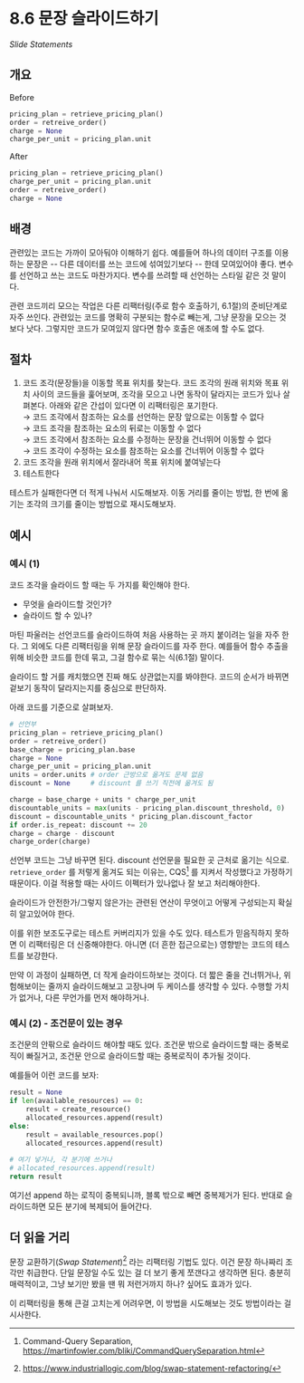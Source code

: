 # 8.6 문장 슬라이드하기

_Slide Statements_

## 개요

Before

```python
pricing_plan = retrieve_pricing_plan()
order = retreive_order()
charge = None
charge_per_unit = pricing_plan.unit
```

After

```python
pricing_plan = retrieve_pricing_plan()
charge_per_unit = pricing_plan.unit
order = retreive_order()
charge = None
```

## 배경

관련있는 코드는 가까이 모아둬야 이해하기 쉽다.
예를들어 하나의 데이터 구조를 이용하는 문장은 -- 다른 데이터를 쓰는 코드에 섞여있기보다 -- 한데 모여있어야 좋다.
변수를 선언하고 쓰는 코드도 마찬가지다. 변수를 쓰려할 때 선언하는 스타일 같은 것 말이다.

관련 코드끼리 모으는 작업은 다른 리팩터링(주로 함수 호출하기, 6.1절)의 준비단계로 자주 쓰인다.
관련있는 코드를 명확히 구분되는 함수로 빼는게, 그냥 문장을 모으는 것 보다 낫다.
그렇지만 코드가 모여있지 않다면 함수 호출은 애초에 할 수도 없다.

## 절차

1. 코드 조각(문장들)을 이동할 목표 위치를 찾는다. 코드 조각의 원래 위치와 목표 위치 사이의 코드들을 훑어보며, 조각을 모으고 나면 동작이 달라지는 코드가 있나 살펴본다. 아래와 같은 간섭이 있다면 이 리팩터링은 포기한다. <br />
→ 코드 조각에서 참조하는 요소를 선언하는 문장 앞으로는 이동할 수 없다 <br />
→ 코드 조각을 참조하는 요소의 뒤로는 이동할 수 없다 <br />
→ 코드 조각에서 참조하는 요소를 수정하는 문장을 건너뛰어 이동할 수 없다 <br />
→ 코드 조각이 수정하는 요소를 참조하는 요소를 건너뛰어 이동할 수 없다
2. 코드 조각을 원래 위치에서 잘라내어 목표 위치에 붙여넣는다
3. 테스트한다

테스트가 실패한다면 더 적게 나눠서 시도해보자. 이동 거리를 줄이는 방법, 한 번에 옮기는 조각의 크기를 줄이는 방법으로 재시도해보자.

## 예시

### 예시 (1)

코드 조각을 슬라이드 할 때는 두 가지를 확인해야 한다.

- 무엇을 슬라이드할 것인가?
- 슬라이드 할 수 있나?

마틴 파울러는 선언코드를 슬라이드하여 처음 사용하는 곳 까지 붙이려는 일을 자주 한다.
그 외에도 다른 리팩터링을 위해 문장 슬라이드를 자주 한다. 예를들어 함수 추출을 위해 비슷한 코드를 한데 묶고, 그걸 함수로 묶는 식(6.1절) 말이다.

슬라이드 할 거를 캐치했으면 진짜 해도 상관없는지를 봐야한다. 코드의 순서가 바뀌면 겉보기 동작이 달라지는지를 중심으로 판단하자.

아래 코드를 기준으로 살펴보자.

```python
# 선언부
pricing_plan = retrieve_pricing_plan()
order = retreive_order()
base_charge = pricing_plan.base
charge = None
charge_per_unit = pricing_plan.unit
units = order.units # order 근방으로 옮겨도 문제 없음
discount = None     # discount 를 쓰기 직전에 옮겨도 됨

charge = base_charge + units * charge_per_unit
discountable_units = max(units - pricing_plan.discount_threshold, 0)
discount = discountable_units * pricing_plan.discount_factor
if order.is_repeat: discount += 20
charge = charge - discount
charge_order(charge)
```

선언부 코드는 그냥 바꾸면 된다. discount 선언문을 필요한 곳 근처로 옮기는 식으로.
`retrieve_order` 를 저렇게 옮겨도 되는 이유는, CQS[^1] 를 지켜서 작성했다고 가정하기 때문이다.
이걸 적용할 때는 사이드 이펙터가 있나없나 잘 보고 처리해야한다.

슬라이드가 안전한가/그렇지 않은가는 관련된 연산이 무엇이고 어떻게 구성되는지 확실히 알고있어야 한다.

이를 위한 보조도구로는 테스트 커버리지가 있을 수도 있다. 테스트가 믿음직하지 못하면 이 리팩터링은 더 신중해야한다.
아니면 (더 흔한 접근으로는) 영향받는 코드의 테스트를 보강한다.

만약 이 과정이 실패하면, 더 작게 슬라이드하보는 것이다.
더 짧은 줄을 건너뛰거나, 위험해보이는 줄까지 슬라이드해보고 고장나며 두 케이스를 생각할 수 있다.
수행할 가치가 없거나, 다른 무언가를 먼저 해야하거나.

### 예시 (2) - 조건문이 있는 경우

조건문의 안팎으로 슬라이드 해야할 때도 있다. 조건문 밖으로 슬라이드할 때는 중복로직이 빠질거고, 조건문 안으로 슬라이드할 때는 중복로직이 추가될 것이다.

예를들어 이런 코드를 보자:

```python
result = None
if len(available_resources) == 0:
    result = create_resource()
    allocated_resources.append(result)
else:
    result = available_resources.pop()
    allocated_resources.append(result)
    
# 여기 넣거나, 각 분기에 쓰거나
# allocated_resources.append(result)
return result
```


여기선 append 하는 로직이 중복되니까, 블록 밖으로 빼면 중복제거가 된다. 반대로 슬라이드하면 모든 분기에 복제되어 들어간다.

## 더 읽을 거리

문장 교환하기(_Swap Statement_)[^2] 라는 리팩터링 기법도 있다. 이건 문장 하나짜리 조각만 취급한다.
단일 문장일 수도 있는 걸 더 보기 좋게 쪼갠다고 생각하면 된다.
충분히 매력적이고, 그냥 보기만 봤을 땐 뭐 저런거까지 하나? 싶어도 효과가 있다.

이 리팩터링을 통해 큰걸 고치는게 어려우면, 이 방법을 시도해보는 것도 방법이라는 걸 시사한다.

[^1]: Command-Query Separation, https://martinfowler.com/bliki/CommandQuerySeparation.html
[^2]: https://www.industriallogic.com/blog/swap-statement-refactoring/

